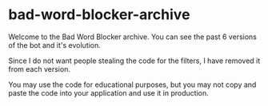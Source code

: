 # bad-word-blocker-archive

Welcome to the Bad Word Blocker archive. You can see the past 6 versions of the bot and it's evolution.

Since I do not want people stealing the code for the filters, I have removed it from each version. 

You may use the code for educational purposes, but you may not copy and paste the code into your application and use it in production.


